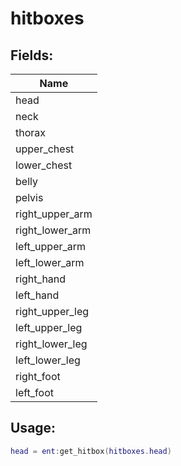 # hitboxes

## Fields:

| Name            |
| --------------- |
| head            |
| neck            |
| thorax          |
| upper_chest     |
| lower_chest     |
| belly           |
| pelvis          |
| right_upper_arm |
| right_lower_arm |
| left_upper_arm  |
| left_lower_arm  |
| right_hand      |
| left_hand       |
| right_upper_leg |
| left_upper_leg  |
| right_lower_leg |
| left_lower_leg  |
| right_foot      |
| left_foot       |

## Usage:

```lua
head = ent:get_hitbox(hitboxes.head)
```
